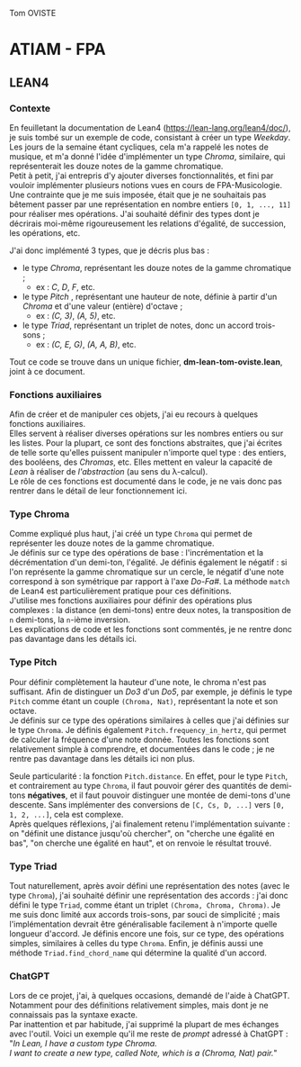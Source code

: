 Tom OVISTE

# ATIAM - FPA
## LEAN4

### Contexte
En feuilletant la documentation de Lean4 (https://lean-lang.org/lean4/doc/), je suis tombé sur un exemple de code, consistant à créer un type *Weekday*. Les jours de la semaine étant cycliques, cela m'a rappelé les notes de musique, et m'a donné l'idée d'implémenter un type *Chroma*, similaire, qui représenterait les douze notes de la gamme chromatique.  
Petit à petit, j'ai entrepris d'y ajouter diverses fonctionnalités, et fini par vouloir implémenter plusieurs notions vues en cours de FPA-Musicologie.  
Une contrainte que je me suis imposée, était que je ne souhaitais pas bêtement passer par une représentation en nombre entiers `[0, 1, ..., 11]` pour réaliser mes opérations. J'ai souhaité définir des types dont je décrirais moi-même rigoureusement les relations d'égalité, de succession, les opérations, etc.

J'ai donc implémenté 3 types, que je décris plus bas : 
- le type *Chroma*, représentant les douze notes de la gamme chromatique ;
    - ex : *C*, *D*, *F*, etc.
- le type *Pitch* , représentant une hauteur de note, définie à partir d'un *Chroma* et d'une valeur (entière) d'octave   ;
    - ex : *(C, 3)*, *(A, 5)*, etc.
- le type *Triad*, représentant un triplet de notes, donc un accord trois-sons ;
    - ex : *(C, E, G)*, *(A, A, B)*, etc.

Tout ce code se trouve dans un unique fichier, __dm-lean-tom-oviste.lean__, joint à ce document.

### Fonctions auxiliaires
Afin de créer et de manipuler ces objets, j'ai eu recours à quelques fonctions auxiliaires.  
Elles servent à réaliser diverses opérations sur les nombres entiers ou sur les listes. Pour la plupart, ce sont des fonctions abstraites, que j'ai écrites de telle sorte qu'elles puissent manipuler n'importe quel type : des entiers, des booléens, des *Chromas*, etc. Elles mettent en valeur la capacité de *Lean* à réaliser de *l'abstraction* (au sens du λ-calcul).  
Le rôle de ces fonctions est documenté dans le code, je ne vais donc pas rentrer dans le détail de leur fonctionnement ici.  

### Type Chroma
Comme expliqué plus haut, j'ai créé un type `Chroma` qui permet de représenter les douze notes de la gamme chromatique.  
Je définis sur ce type des opérations de base : l'incrémentation et la décrémentation d'un demi-ton, l'égalité. Je définis également le négatif : si l'on représente la gamme chromatique sur un cercle, le négatif d'une note correspond à son symétrique par rapport à l'axe *Do-Fa#*. La méthode `match` de Lean4 est particulièrement pratique pour ces définitions.  
J'utilise mes fonctions auxiliaires pour définir des opérations plus complexes : la distance (en demi-tons) entre deux notes, la transposition de `n` demi-tons, la `n`-ième inversion.  
Les explications de code et les fonctions sont commentés, je ne rentre donc pas davantage dans les détails ici.

### Type Pitch
Pour définir complètement la hauteur d'une note, le chroma n'est pas suffisant. Afin de distinguer un *Do3* d'un *Do5*, par exemple, je définis le type `Pitch` comme étant un couple `(Chroma, Nat)`, représentant la note et son octave.  
Je définis sur ce type des opérations similaires à celles que j'ai définies sur le type `Chroma`. Je définis également `Pitch.frequency_in_hertz`, qui permet de calculer la fréquence d'une note donnée. Toutes les fonctions sont relativement simple à comprendre, et documentées dans le code ; je ne rentre pas davantage dans les détails ici non plus.  

Seule particularité : la fonction `Pitch.distance`.
En effet, pour le type `Pitch`, et contrairement au type `Chroma`, il faut pouvoir gérer des quantités de demi-tons **négatives**, et il faut pouvoir distinguer une montée de demi-tons d'une descente. Sans implémenter des conversions de `[C, Cs, D, ...]` vers `[0, 1, 2, ...]`, cela est complexe.  
Après quelques réflexions, j'ai finalement retenu l'implémentation suivante : on "définit une distance jusqu'où chercher", on "cherche une égalité en bas", "on cherche une égalité en haut", et on renvoie le résultat trouvé.

### Type Triad
Tout naturellement, après avoir défini une représentation des notes (avec le type `Chroma`), j'ai souhaité définir une représentation des accords : j'ai donc défini le type `Triad`, comme étant un triplet `(Chroma, Chroma, Chroma)`. Je me suis donc limité aux accords trois-sons, par souci de simplicité ; mais l'implémentation devrait être généralisable facilement à n'importe quelle longueur d'accord. 
Je définis encore une fois, sur ce type, des opérations simples, similaires à celles du type `Chroma`. Enfin, je définis aussi une méthode `Triad.find_chord_name` qui détermine la qualité d'un accord.

### ChatGPT
Lors de ce projet, j'ai, à quelques occasions, demandé de l'aide à ChatGPT. Notamment pour des définitions relativement simples, mais dont je ne connaissais pas la syntaxe exacte.  
Par inattention et par habitude, j'ai supprimé la plupart de mes échanges avec l'outil. Voici un exemple qu'il me reste de *prompt* adressé à ChatGPT :  
"*In Lean, I have a custom type Chroma.  
I want to create a new type, called Note, which is a (Chroma, Nat) pair.*"